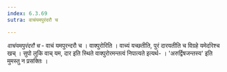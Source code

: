 ```yaml
---
index: 6.3.69
sutra: वाचंयमपुरंदरौ च

---
```

_वाचंयमपुरंदरौ च_ - वाचं यमपुरन्दरौ च । वाक्पुरोरिति । वाच्यं यच्छतीति, पुरं दारयतीति च विग्रहे यमेर्दारेश्च खच् । सुपो लुकि वाच् यम, दार इति स्थिते वाक्पुरोरमन्तत्वं निपात्यते इत्यर्थ- । 'अरुर्द्विषजन्तस्य' इति मुमस्तु न प्रसक्तिः । 
